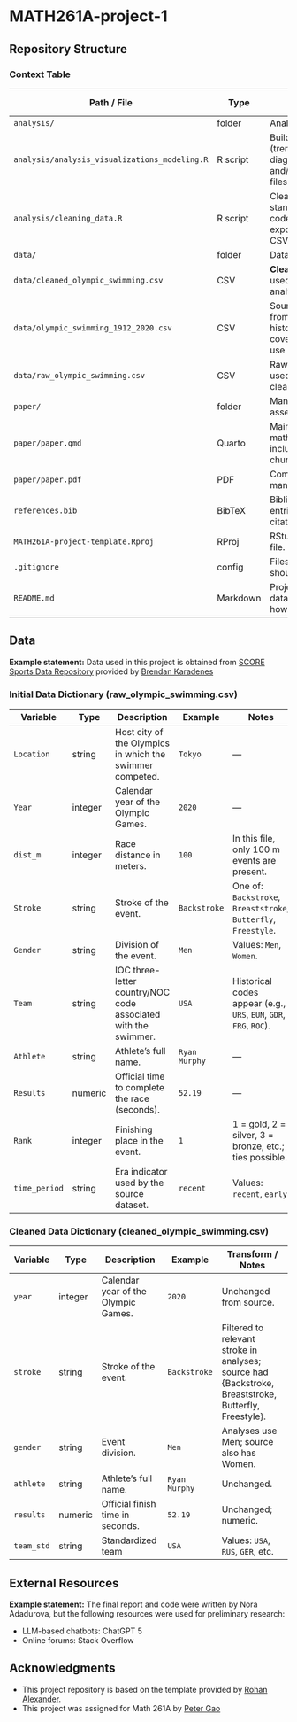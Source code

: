 # MATH261A-project-1

## Repository Structure 
### Context Table
| Path / File                           | Type     | Purpose / Contents                                                               | Key Notes                                   |
|---------------------------------------|----------|-----------------------------------------------------------------------------------|---------------------------------------------|
| `analysis/`                           | folder   | Analysis scripts.                                                                 | —                                           |
| `analysis/analysis_visualizations_modeling.R` | R script | Builds figures (trend, diagnostics) and/or saves plot files.                      | Source in paper or save via `ggsave()`.     |
| `analysis/cleaning_data.R`            | R script | Cleans raw data, standardizes team codes (`team_std`), exports cleaned CSV.       | Produces `data/cleaned_olympic_swimming.csv`. |
| `data/`                               | folder   | Data files.                                                                       | —                                           |
| `data/cleaned_olympic_swimming.csv`   | CSV      | **Cleaned** dataset used for analysis/modeling.                                   | Output of `cleaning_data.R`.                |
| `data/olympic_swimming_1912_2020.csv` | CSV      | Source dataset from SCORE (full historical coverage, didn't use in analysis).     | Read-only; keep original.                    |
| `data/raw_olympic_swimming.csv`       | CSV      | Raw import (if used) prior to cleaning.                                           | Optional staging file.                       |
| `paper/`                              | folder   | Manuscript assets.                                                                | —                                           |
| `paper/paper.qmd`                     | Quarto   | Main paper (text, math, figures included via chunks).                             | Render to PDF/HTML with Quarto.             |
| `paper/paper.pdf`                     | PDF      | Compiled manuscript.                                                              | Generated from `paper.qmd`.                  |
| `references.bib`                      | BibTeX   | Bibliography entries for Quarto citations.                                        | Set in YAML: `bibliography: references.bib`. |
| `MATH261A-project-template.Rproj`     | RProj    | RStudio project file.                                                             | Open to load the project.                    |
| `.gitignore`                          | config   | Files/folders Git should ignore.                                                  | Add large data/outputs as needed.           |
| `README.md`                           | Markdown | Project overview, data dictionaries, how to reproduce.                            | You’re editing this file.                    |

## Data 

**Example statement:** Data used in this project is obtained from [SCORE Sports Data Repository](https://data.scorenetwork.org/) provided by [Brendan Karadenes](https://data.scorenetwork.org/swimming/olympic_swimming.html)

### Initial Data Dictionary (raw_olympic_swimming.csv)
| Variable     | Type    | Description                                                                 | Example            | Notes |
|--------------|---------|------------------------------------------------------------------------------|--------------------|-------|
| `Location`   | string  | Host city of the Olympics in which the swimmer competed.                     | `Tokyo`            | —     |
| `Year`       | integer | Calendar year of the Olympic Games.                                          | `2020`             | —     |
| `dist_m`     | integer | Race distance in meters.                                                     | `100`              | In this file, only 100 m events are present. |
| `Stroke`     | string  | Stroke of the event.                                                         | `Backstroke`       | One of: `Backstroke`, `Breaststroke`, `Butterfly`, `Freestyle`. |
| `Gender`     | string  | Division of the event.                                                       | `Men`              | Values: `Men`, `Women`. |
| `Team`       | string  | IOC three-letter country/NOC code associated with the swimmer.               | `USA`              | Historical codes appear (e.g., `URS`, `EUN`, `GDR`, `FRG`, `ROC`). |
| `Athlete`    | string  | Athlete’s full name.                                                         | `Ryan Murphy`      | —     |
| `Results`    | numeric | Official time to complete the race (seconds).                                | `52.19`            | —     |
| `Rank`       | integer | Finishing place in the event.                                                | `1`                | 1 = gold, 2 = silver, 3 = bronze, etc.; ties possible. |
| `time_period`| string  | Era indicator used by the source dataset. | `recent` | Values: `recent`, `early`


### Cleaned Data Dictionary (cleaned_olympic_swimming.csv)
| Variable     | Type    | Description                                                                 | Example            | Transform / Notes |
|--------------|---------|------------------------------------------------------------------------------|--------------------|-------------------|
| `year`       | integer | Calendar year of the Olympic Games.                                          | `2020`             | Unchanged from source. |
| `stroke`     | string  | Stroke of the event.                                                         | `Backstroke`       | Filtered to relevant stroke in analyses; source had {Backstroke, Breaststroke, Butterfly, Freestyle}. |
| `gender`     | string  | Event division.                                                              | `Men`              | Analyses use Men; source also has Women. |
| `athlete`    | string  | Athlete’s full name.                                                         | `Ryan Murphy`      | Unchanged. |
| `results`    | numeric | Official finish time in seconds.                                         | `52.19`            | Unchanged; numeric. |
| `team_std`   | string  | Standardized team | `USA` | Values: `USA`, `RUS`, `GER`, etc.


## External Resources

**Example statement:** The final report and code were written by Nora Adadurova, but the following resources were used for preliminary research:
* LLM-based chatbots: ChatGPT 5
* Online forums: Stack Overflow

## Acknowledgments

* This project repository is based on the template provided by [Rohan Alexander](https://github.com/RohanAlexander/starter_folder/tree/main).
* This project was assigned for Math 261A by [Peter Gao](https://github.com/peteragao/MATH261A-project-template/tree/main)

